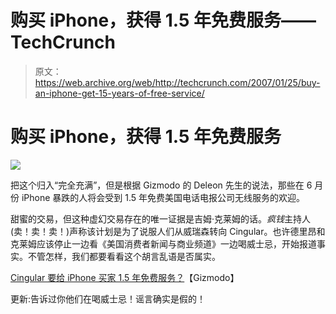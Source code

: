 # 购买 iPhone，获得 1.5 年免费服务——TechCrunch

> 原文：<https://web.archive.org/web/http://techcrunch.com/2007/01/25/buy-an-iphone-get-15-years-of-free-service/>

# 购买 iPhone，获得 1.5 年免费服务

![](img/fdcac2a8d925afebc5d656c8f5f3bc0a.png)

把这个归入“完全充满”，但是根据 Gizmodo 的 Deleon 先生的说法，那些在 6 月份 iPhone 暴跌的人将会受到 1.5 年免费美国电话电报公司无线服务的欢迎。

甜蜜的交易，但这种虚幻交易存在的唯一证据是吉姆·克莱姆的话。*疯钱*主持人(卖！卖！卖！)声称该计划是为了说服人们从威瑞森转向 Cingular。也许德里昂和克莱姆应该停止一边看《美国消费者新闻与商业频道》一边喝威士忌，开始报道事实。不管怎样，我们都要看看这个胡言乱语是否属实。

[Cingular 要给 iPhone 买家 1.5 年免费服务？](https://web.archive.org/web/20210225222501/http://gizmodo.com/gadgets/cellphones/cingular-to-give-iphone-buyers-15-years-of-free-service-231425.php)【Gizmodo】

更新:告诉过你他们在喝威士忌！谣言确实是假的！